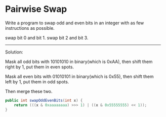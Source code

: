 # Pairwise Swap

Write a program to swap odd and even bits in an integer with as few instructions as possible.

swap bit 0 and bit 1. swap bit 2 and bit 3.

---

Solution:

Mask all odd bits with 10101010 in binary(which is 0xAA), then shift them right by 1, put them in even spots.

Mask all even bits with 01010101 in binary(which is 0x55), then shift them left by 1, put them in odd spots.

Then merge these two.

```java
public int swapOddEvenBits(int x) {
    return (((x & 0xaaaaaaaa) >>> 1) | ((x & 0x55555555) << 1));
}
```